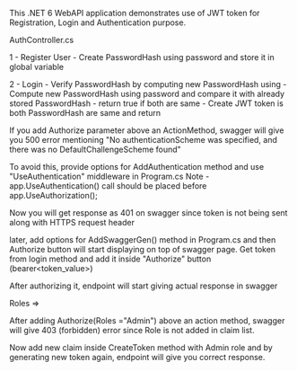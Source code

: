 
This .NET 6 WebAPI application demonstrates use of JWT token for Registration, Login and Authentication purpose.

AuthController.cs 

1 - Register User
	- Create PasswordHash using password and store it in global variable

2 - Login
	- Verify PasswordHash by computing new PasswordHash using 
		- Compute new PasswordHash using password and compare it with already stored PasswordHash
		- return true if both are same 
	- Create JWT token is both PasswordHash are same and return
	
	
If you add Authorize parameter above an ActionMethod, swagger will give you 500 error mentioning "No authenticationScheme was specified, and there was no DefaultChallengeScheme found"	

To avoid this, provide options for AddAuthentication method and use "UseAuthentication" middleware in Program.cs
Note - app.UseAuthentication() call should be placed before app.UseAuthorization();

Now you will get response as 401 on swagger since token is not being sent along with HTTPS request header

later, add options for AddSwaggerGen() method in Program.cs and then Authorize button will start displaying on top of swagger page.
Get token from login method and add it inside "Authorize" button (bearer<space><token_value>)

After authorizing it, endpoint will start giving actual response in swagger	


Roles =>

After adding Authorize(Roles ="Admin") above an action method, 
swagger will give 403 (forbidden) error since Role is not added in claim list.

Now add new claim inside CreateToken method with Admin role and by generating new token again,
endpoint will give you correct response.
